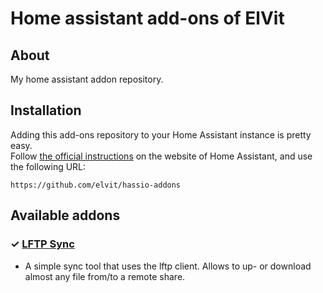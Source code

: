 # Home assistant add-ons of ElVit

## About

My home assistant addon repository.

## Installation

Adding this add-ons repository to your Home Assistant instance is pretty easy.  
Follow [the official instructions][instructions] on the website of Home Assistant, and use the following URL:  

```
https://github.com/elvit/hassio-addons
```

## Available addons

[//]: # "ADDONLIST_START"

### &#10003; [LFTP Sync](lftp-addon/)

- A simple sync tool that uses the lftp client. Allows to up- or download almost any file from/to a remote share. 

[//]: # "ADDONLIST_END"

[instructions]: https://home-assistant.io/hassio/installing_third_party_addons